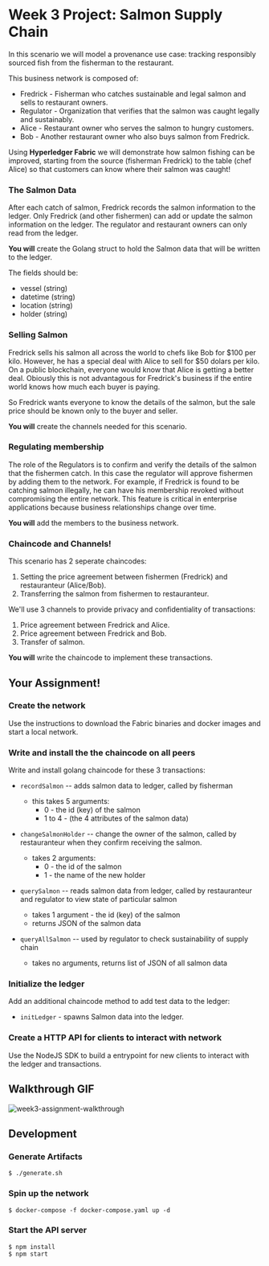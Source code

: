 # Week 3 Project: Salmon Supply Chain

In this scenario we will model a provenance use case: tracking responsibly sourced fish from the fisherman to the restaurant.

This business network is composed of:
* Fredrick - Fisherman who catches sustainable and legal salmon and sells to restaurant owners.
* Regulator - Organization that verifies that the salmon was caught legally and sustainably.
* Alice - Restaurant owner who serves the salmon to hungry customers.
* Bob - Another restaurant owner who also buys salmon from Fredrick.

Using **Hyperledger Fabric** we will demonstrate how salmon fishing can be improved, starting from the source (fisherman Fredrick) to the table (chef Alice) so that customers can know where their salmon was caught!

### The Salmon Data

After each catch of salmon, Fredrick records the salmon information to the ledger. Only Fredrick (and other fishermen) can add or update the salmon information on the ledger. The regulator and restaurant owners can only read from the ledger.

**You will** create the Golang struct to hold the Salmon data that will be written to the ledger.

The fields should be:
* vessel (string)
* datetime (string)
* location (string)
* holder (string)

### Selling Salmon

Fredrick sells his salmon all across the world to chefs like Bob for $100 per kilo. However, he has a special deal with Alice to sell for $50 dolars per kilo. On a public blockchain, everyone would know that Alice is getting a better deal. Obiously this is not advantagous for Fredrick's business if the entire world knows how much each buyer is paying.

So Fredrick wants everyone to know the details of the salmon, but the sale price should be known only to the buyer and seller.

**You will** create the channels needed for this scenario.

### Regulating membership

The role of the Regulators is to confirm and verify the details of the salmon that the fishermen catch. In this case the regulator will approve fishermen by adding them to the network. For example, if Fredrick is found to be catching salmon illegally, he can have his membership revoked without compromising the entire network. This feature is critical in enterprise applications because business relationships change over time.

**You will** add the members to the business network.

### Chaincode and Channels!

This scenario has 2 seperate chaincodes:
1. Setting the price agreement between fishermen (Fredrick) and restauranteur (Alice/Bob).
2. Transferring the salmon from fishermen to restauranteur.

We'll use 3 channels to provide privacy and confidentiality of transactions:
1. Price agreement between Fredrick and Alice.
2. Price agreement between Fredrick and Bob.
3. Transfer of salmon.

**You will** write the chaincode to implement these transactions.

## Your Assignment!

### Create the network

Use the instructions to download the Fabric binaries and docker images and start a local network.

### Write and install the the chaincode on all peers

Write and install golang chaincode for these 3 transactions:
* ```recordSalmon``` -- adds salmon data to ledger, called by fisherman
  * this takes 5 arguments:
    * 0 - the id (key) of the salmon
    * 1 to 4 - (the 4 attributes of the salmon data)

* ```changeSalmonHolder``` -- change the owner of the salmon, called by restauranteur when they confirm receiving the salmon.
  * takes 2 arguments:
    * 0 - the id of the salmon
    * 1 - the name of the new holder

* ```querySalmon``` -- reads salmon data from ledger, called by restauranteur and regulator to view state of particular salmon
  * takes 1 argument - the id (key) of the salmon
  * returns JSON of the salmon data

* ```queryAllSalmon``` -- used by regulator to check sustainability of supply chain
  * takes no arguments, returns list of JSON of all salmon data

### Initialize the ledger

Add an additional chaincode method to add test data to the ledger:
* ```initLedger``` - spawns Salmon data into the ledger.

### Create a HTTP API for clients to interact with network

Use the NodeJS SDK to build a entrypoint for new clients to interact with the ledger and transactions.

## Walkthrough GIF

![week3-assignment-walkthrough](https://user-images.githubusercontent.com/1773032/38470854-14ff0e84-3b93-11e8-92bb-f7d7deb476d4.gif)

## Development

### Generate Artifacts

```
$ ./generate.sh
```

### Spin up the network

```
$ docker-compose -f docker-compose.yaml up -d
```

### Start the API server

```
$ npm install
$ npm start
```

